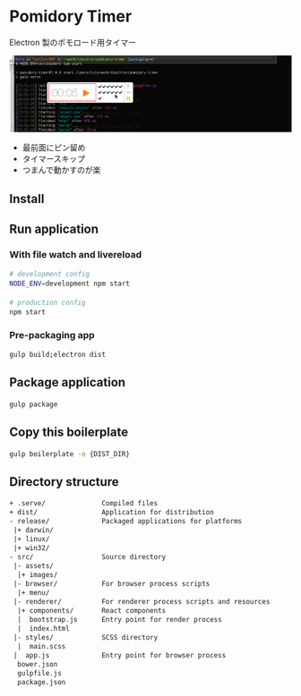 # Pomidory Timer

Electron 製のポモロード用タイマー

![PomidoryTimer.gif](https://raw.githubusercontent.com/elzup/pomidory-timer/master/readme-img/PomidoryTimer.gif)

* 最前面にピン留め
* タイマースキップ
* つまんで動かすのが楽

## Install

## Run application
### With file watch and livereload

```bash
# development config
NODE_ENV=development npm start

# production config
npm start
```

### Pre-packaging app

```bash
gulp build;electron dist
```

## Package application

```bash
gulp package
```

## Copy this boilerplate

```bash
gulp boilerplate -o {DIST_DIR}
```

## Directory structure

```
+ .serve/              Compiled files
+ dist/                Application for distribution
- release/             Packaged applications for platforms
 |+ darwin/
 |+ linux/
 |+ win32/
- src/                 Source directory
 |- assets/
  |+ images/
 |- browser/           For browser process scripts
  |+ menu/
 |- renderer/          For renderer process scripts and resources
  |+ components/       React components
  |  bootstrap.js      Entry point for render process
  |  index.html
 |- styles/            SCSS directory
  |  main.scss
 |  app.js             Entry point for browser process
  bower.json
  gulpfile.js
  package.json
```
